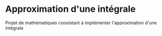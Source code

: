Approximation d'une intégrale
=========

Projet de mathématiques consistant à implémenter l'approximation d'une intégrale

